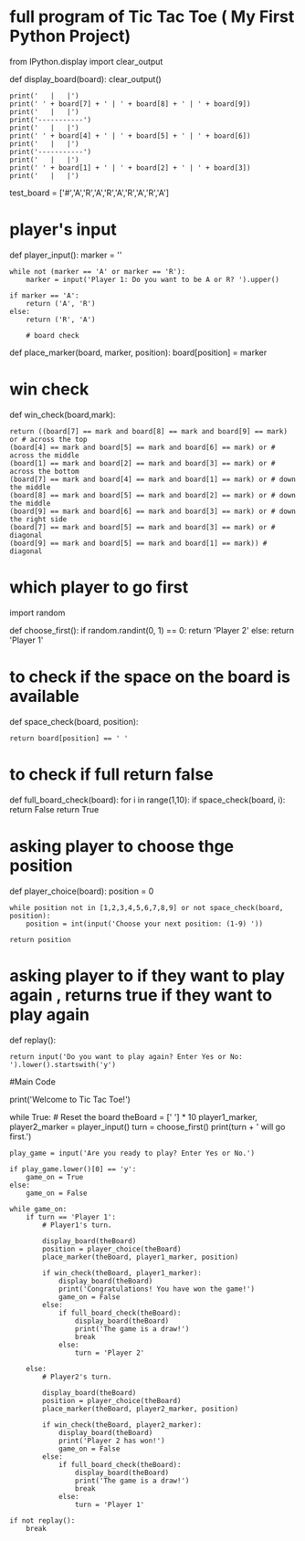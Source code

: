 # full  program of Tic Tac Toe  ( My First Python Project)


from IPython.display import clear_output

def display_board(board):
    clear_output()  
    
    print('   |   |')
    print(' ' + board[7] + ' | ' + board[8] + ' | ' + board[9])
    print('   |   |')
    print('-----------')
    print('   |   |')
    print(' ' + board[4] + ' | ' + board[5] + ' | ' + board[6])
    print('   |   |')
    print('-----------')
    print('   |   |')
    print(' ' + board[1] + ' | ' + board[2] + ' | ' + board[3])
    print('   |   |')
    
    
test_board = ['#','A','R','A','R','A','R','A','R','A']
    
    
    
    
# player's input

def player_input():
    marker = ''
    
    while not (marker == 'A' or marker == 'R'):
        marker = input('Player 1: Do you want to be A or R? ').upper()

    if marker == 'A':
        return ('A', 'R')
    else:
        return ('R', 'A')
        
        # board check
def place_marker(board, marker, position):
    board[position] = marker

# win check

def win_check(board,mark):
    
    return ((board[7] == mark and board[8] == mark and board[9] == mark) or # across the top
    (board[4] == mark and board[5] == mark and board[6] == mark) or # across the middle
    (board[1] == mark and board[2] == mark and board[3] == mark) or # across the bottom
    (board[7] == mark and board[4] == mark and board[1] == mark) or # down the middle
    (board[8] == mark and board[5] == mark and board[2] == mark) or # down the middle
    (board[9] == mark and board[6] == mark and board[3] == mark) or # down the right side
    (board[7] == mark and board[5] == mark and board[3] == mark) or # diagonal
    (board[9] == mark and board[5] == mark and board[1] == mark)) # diagonal
    
    
# which player to go first

import random

def choose_first():
    if random.randint(0, 1) == 0:
        return 'Player 2'
    else:
        return 'Player 1'


# to check if the space on the board is available 


def space_check(board, position):
    
    return board[position] == ' '
    
# to check if full  return false

def full_board_check(board):
    for i in range(1,10):
        if space_check(board, i):
            return False
    return True
    
# asking player to choose thge position

def player_choice(board):
    position = 0
    
    while position not in [1,2,3,4,5,6,7,8,9] or not space_check(board, position):
        position = int(input('Choose your next position: (1-9) '))
        
    return position
    
# asking player to if they want to play again , returns true if they want to play again 

def replay():
    
    return input('Do you want to play again? Enter Yes or No: ').lower().startswith('y')
    
    
#Main Code


print('Welcome to Tic Tac Toe!')

while True:
    # Reset the board
    theBoard = [' '] * 10
    player1_marker, player2_marker = player_input()
    turn = choose_first()
    print(turn + ' will go first.')
    
    play_game = input('Are you ready to play? Enter Yes or No.')
    
    if play_game.lower()[0] == 'y':
        game_on = True
    else:
        game_on = False

    while game_on:
        if turn == 'Player 1':
            # Player1's turn.
            
            display_board(theBoard)
            position = player_choice(theBoard)
            place_marker(theBoard, player1_marker, position)

            if win_check(theBoard, player1_marker):
                display_board(theBoard)
                print('Congratulations! You have won the game!')
                game_on = False
            else:
                if full_board_check(theBoard):
                    display_board(theBoard)
                    print('The game is a draw!')
                    break
                else:
                    turn = 'Player 2'

        else:
            # Player2's turn.
            
            display_board(theBoard)
            position = player_choice(theBoard)
            place_marker(theBoard, player2_marker, position)

            if win_check(theBoard, player2_marker):
                display_board(theBoard)
                print('Player 2 has won!')
                game_on = False
            else:
                if full_board_check(theBoard):
                    display_board(theBoard)
                    print('The game is a draw!')
                    break
                else:
                    turn = 'Player 1'

    if not replay():
        break
